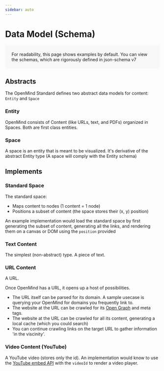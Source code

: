 ```yaml
---
sidebar: auto
---
```


# Data Model (Schema)

<aside class="note">For readability, this page shows examples by default. You can view the schemas, which are rigorously defined in json-schema v7</aside>

## Abstracts

The OpenMind Standard defines two abstract data models for content: `Entity` and `Space`

### Entity

OpenMind consists of Content (like URLs, text, and PDFs) organized in Spaces. Both are first class entities.

<SchemaExample v-bind:schema="schema.GenericEntitySchema" v-bind:example="example.GenericEntityExample" />

### Space

A space is an entity that is meant to be visualized. It's derivative of the abstract Entity type (A space will comply with the Entity schema)

<SchemaExample v-bind:schema="schema.GenericSpaceSchema" v-bind:example="example.GenericSpaceExample" />

## Implements

### Standard Space

The standard space:

* Maps content to nodes (1 content = 1 node)
* Positions a subset of content (the space stores their (x, y) position)

An example implementation would load the standard space by first generating the subset of content, generating all the links, and rendering them on a canvas or DOM using the `position` provided

<SchemaExample v-bind:schema="schema.StandardSpaceSchema" v-bind:example="example.StandardSpaceExample" />

### Text Content

The simplest (non-abstract) type. A piece of text.

<SchemaExample v-bind:schema="schema.TextSchema" v-bind:example="example.TextExample" />

### URL Content

A URL.

Once OpenMind has a URL, it opens up a host of possibilities.

* The URL itself can be parsed for its domain. A sample usecase is querying your OpenMind for domains you frequently link to.
* The website at the URL can be crawled for its [Open Graph](https://ogp.me/) and meta tags.
* The website at the URL can be crawled for all its content, generating a local cache (which you could search)
* You can continue crawling links on the target URL to gather information 'in the viscinity'.

<SchemaExample v-bind:schema="schema.URLSchema" v-bind:example="example.URLExample" />

### Video Content (YouTube)

A YouTube video (stores only the id). An implementation would know to use the [YouTube embed API](https://developers.google.com/youtube/iframe_api_reference) with the `videoId` to render a video player.

<SchemaExample v-bind:schema="schema.VideoYouTubeSchema" v-bind:example="example.VideoYouTubeExample" />

<style>
aside.note {
  padding: 1.5em;
  background: #f8f8f8;
}
</style>

<script>

import ContentTypeSchemaExamples from '../../../../ContentTypeSchemaExamples';  

import SchemaExample from './SchemaExample';

export default {
  data () {
    return {
      ...ContentTypeSchemaExamples,
    }
  },
  components: {
    SchemaExample,
  }
}
</script>